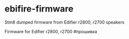 # ebifire-firmware
Stm8 dumped firmware from Edifier r2800, r2700 speakers

Firmware for Edifier r2800, r2700
#прошивка
